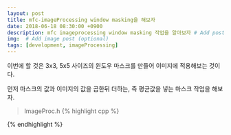 ```yaml
---
layout: post
title: mfc-imageProcessing window masking을 해보자
date: 2018-06-18 08:30:00 +0900
description: mfc imageprocessing window masking 작업을 알아보자 # Add post description (optional)
img:  # Add image post (optional)
tags: [development, imageProcessing]
---
```


이번에 할 것은 3x3, 5x5 사이즈의 윈도우 마스크를 만들어 이미지에 적용해보는 것이다.

먼저 마스크의 값과 이미지의 값을 곱한뒤 더하는, 즉 평균값을 넣는 마스크 작업을 해보자.

> ImageProc.h
{% highlight cpp %}

{% endhighlight %}
